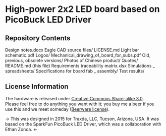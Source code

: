 High-power 2x2 LED board based on PicoBuck LED Driver
===================

Repository Contents
-------------------
Design notes.docx
Eagle CAD source files/
LICENSE.md
Light bar schematic.pdf
Logos/
Mechanical_drawing_of_board_for_subs.pdf
Old, previous, obsolete versions/
Photos of Chinese product/
Quotes/
README.md (this file)
Requirements traceability matrix.xlsx
Simulations _ spreadsheets/
Specifications for board fab _ assembly/
Test results/

License Information
-------------------
The hardware is released under [Creative Commons Share-alike 3.0](http://creativecommons.org/licenses/by-sa/3.0/).  
Please feel free to do anything you want with it; you buy me a beer if you use this and we meet someday ([Beerware license](http://en.wikipedia.org/wiki/Beerware)).
 
-> This was designed in 2015 for Traxda, LLC, Tucson, Arizona, USA. It was based on the SparkFun PicoBuck LED Driver, which was a collaboration with Ethan Zonca. <-
